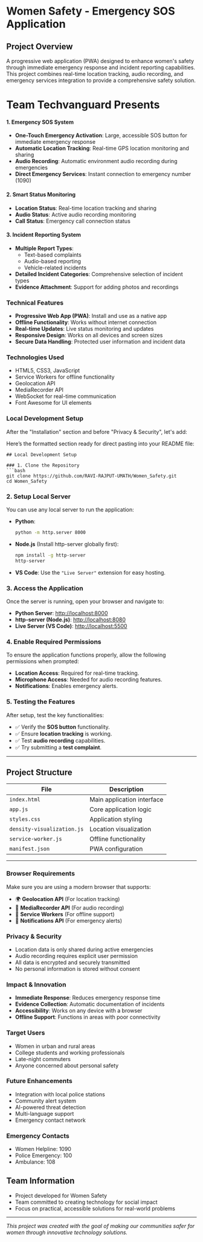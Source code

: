 # Women Safety - Emergency SOS Application 

## Project Overview
A progressive web application (PWA) designed to enhance women's safety through immediate emergency response and incident reporting capabilities. This project combines real-time location tracking, audio recording, and emergency services integration to provide a comprehensive safety solution.

 # Team Techvanguard Presents

#### 1. Emergency SOS System
- **One-Touch Emergency Activation**: Large, accessible SOS button for immediate emergency response
- **Automatic Location Tracking**: Real-time GPS location monitoring and sharing
- **Audio Recording**: Automatic environment audio recording during emergencies
- **Direct Emergency Services**: Instant connection to emergency number (1090)

#### 2. Smart Status Monitoring
- **Location Status**: Real-time location tracking and sharing
- **Audio Status**: Active audio recording monitoring
- **Call Status**: Emergency call connection status

#### 3. Incident Reporting System
- **Multiple Report Types**:
  - Text-based complaints
  - Audio-based reporting
  - Vehicle-related incidents
- **Detailed Incident Categories**: Comprehensive selection of incident types
- **Evidence Attachment**: Support for adding photos and recordings

### Technical Features
- **Progressive Web App (PWA)**: Install and use as a native app
- **Offline Functionality**: Works without internet connection
- **Real-time Updates**: Live status monitoring and updates
- **Responsive Design**: Works on all devices and screen sizes
- **Secure Data Handling**: Protected user information and incident data

### Technologies Used
- HTML5, CSS3, JavaScript
- Service Workers for offline functionality
- Geolocation API
- MediaRecorder API
- WebSocket for real-time communication
- Font Awesome for UI elements

### Local Development Setup
After the "Installation" section and before "Privacy & Security", let's add:

Here’s the formatted section ready for direct pasting into your README file:  

```
## Local Development Setup  

### 1. Clone the Repository  
```bash
git clone https://github.com/RAVI-RAJPUT-UMATH/Women_Safety.git
cd Women_Safety
```

### 2. Setup Local Server  
You can use any local server to run the application:  

- **Python**:  
  ```bash
  python -m http.server 8000
  ```  
- **Node.js** (Install http-server globally first):  
  ```bash
  npm install -g http-server  
  http-server
  ```  
- **VS Code**: Use the `"Live Server"` extension for easy hosting.  

### 3. Access the Application  
Once the server is running, open your browser and navigate to:  

- **Python Server**: [http://localhost:8000](http://localhost:8000)  
- **http-server (Node.js)**: [http://localhost:8080](http://localhost:8080)  
- **Live Server (VS Code)**: [http://localhost:5500](http://localhost:5500)  

### 4. Enable Required Permissions  
To ensure the application functions properly, allow the following permissions when prompted:  

- **Location Access**: Required for real-time tracking.  
- **Microphone Access**: Needed for audio recording features.  
- **Notifications**: Enables emergency alerts.  

### 5. Testing the Features  
After setup, test the key functionalities:  

- ✅ Verify the **SOS button** functionality.  
- ✅ Ensure **location tracking** is working.  
- ✅ Test **audio recording** capabilities.  
- ✅ Try submitting a **test complaint**.  

---

## Project Structure  

| File | Description |
|------|-------------|
| `index.html` | Main application interface |
| `app.js` | Core application logic |
| `styles.css` | Application styling |
| `density-visualization.js` | Location visualization |
| `service-worker.js` | Offline functionality |
| `manifest.json` | PWA configuration |

---

### **Browser Requirements**  
Make sure you are using a modern browser that supports:  

- 🌍 **Geolocation API** (For location tracking)  
- 🎤 **MediaRecorder API** (For audio recording)  
- 🔄 **Service Workers** (For offline support)  
- 🔔 **Notifications API** (For emergency alerts)  
  

### Privacy & Security
- Location data is only shared during active emergencies
- Audio recording requires explicit user permission
- All data is encrypted and securely transmitted
- No personal information is stored without consent

### Impact & Innovation
- **Immediate Response**: Reduces emergency response time
- **Evidence Collection**: Automatic documentation of incidents
- **Accessibility**: Works on any device with a browser
- **Offline Support**: Functions in areas with poor connectivity

### Target Users
- Women in urban and rural areas
- College students and working professionals
- Late-night commuters
- Anyone concerned about personal safety

### Future Enhancements
- Integration with local police stations
- Community alert system
- AI-powered threat detection
- Multi-language support
- Emergency contact network

### Emergency Contacts
- Women Helpline: 1090
- Police Emergency: 100
- Ambulance: 108

## Team Information
- Project developed for Women Safety 
- Team committed to creating technology for social impact
- Focus on practical, accessible solutions for real-world problems

---
*This project was created with the goal of making our communities safer for women through innovative technology solutions.*
